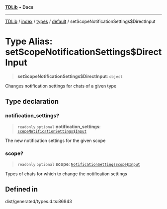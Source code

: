 [**TDLib**](../../../../../../README.md) • **Docs**

***

[TDLib](../../../../../../modules.md) / [index](../../../../../README.md) / [types](../../../README.md) / [default](../README.md) / setScopeNotificationSettings$DirectInput

# Type Alias: setScopeNotificationSettings$DirectInput

> **setScopeNotificationSettings$DirectInput**: `object`

Changes notification settings for chats of a given type

## Type declaration

### notification\_settings?

> `readonly` `optional` **notification\_settings**: [`scopeNotificationSettings$Input`](scopeNotificationSettings$Input-1.md)

The new notification settings for the given scope

### scope?

> `readonly` `optional` **scope**: [`NotificationSettingsScope$Input`](NotificationSettingsScope$Input.md)

Types of chats for which to change the notification settings

## Defined in

dist/generated/types.d.ts:86943
